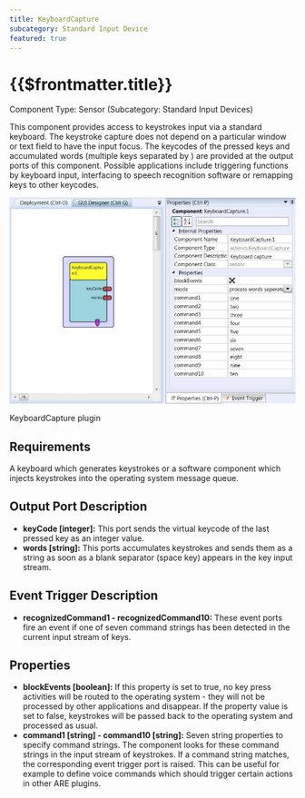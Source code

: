 ```yaml
---
title: KeyboardCapture
subcategory: Standard Input Device
featured: true
---
```


# {{$frontmatter.title}}

Component Type: Sensor (Subcategory: Standard Input Devices)

This component provides access to keystrokes input via a standard keyboard. The keystroke capture does not depend on a particular window or text field to have the input focus. The keycodes of the pressed keys and accumulated words (multiple keys separated by ) are provided at the output ports of this component. Possible applications include triggering functions by keyboard input, interfacing to speech recognition software or remapping keys to other keycodes.

![Screenshot: KeyboardCapture plugin](./img/keyboardcapture.jpg "Screenshot: KeyboardCapture plugin")

KeyboardCapture plugin

## Requirements

A keyboard which generates keystrokes or a software component which injects keystrokes into the operating system message queue.

## Output Port Description

- **keyCode \[integer\]:** This port sends the virtual keycode of the last pressed key as an integer value.
- **words \[string\]:** This ports accumulates keystrokes and sends them as a string as soon as a blank separator (space key) appears in the key input stream.

## Event Trigger Description

- **recognizedCommand1 - recognizedCommand10:** These event ports fire an event if one of seven command strings has been detected in the current input stream of keys.

## Properties

- **blockEvents \[boolean\]:** If this property is set to true, no key press activities will be routed to the operating system - they will not be processed by other applications and disappear. If the property value is set to false, keystrokes will be passed back to the operating system and processed as usual.
- **command1 \[string\] - command10 \[string\]:** Seven string properties to specify command strings. The component looks for these command strings in the input stream of keystrokes. If a command string matches, the corresponding event trigger port is raised. This can be useful for example to define voice commands which should trigger certain actions in other ARE plugins.
